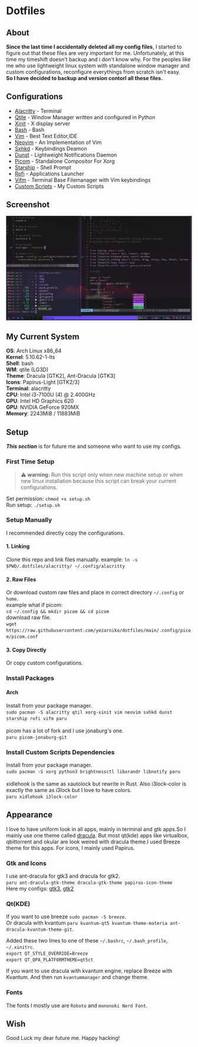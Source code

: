 # Dotfiles

## About

**Since the last time I accidentally deleted all my config files**, I started to figure out that these files are very important for me. Unfortunately, at this time my timeshift doesn't backup and i don't know why. For the peoples like me who use lightweight linux system with standalone window manager and custom configurations, reconfigure everythings from scratch isn't easy.<br/>
**So I have decided to backup and version contorl all these files.**<br/>



## Configurations
- [Alacritty](.config/alacritty/alacritty.yml) - Terminal<br/>
- [Qtile](.config/qtile/config.py) - Window Manager written and configured in Python<br/>
- [Xinit](.xinitrc) - X display server<br/>
- [Bash](.bashrc) - Bash<br/>
- [Vim](.vimrc) - Best Text Editor,IDE<br/>
- [Neovim](.config/nvim/init.vim) - An Implementation of Vim<br/>
- [Sxhkd](.config/sxhkd/sxhkdrc) - Keybindings Deamon<br/>
- [Dunst](.config/dunst/dunstrc) - Lightweight Notifications Daemon<br/>
- [Picom](.config/picom/picom.conf) - Standalone Compositor For Xorg<br/>
- [Starship](.config/starship.toml) - Shell Prompt<br/>
- [Rofi](.config/rofi/config.rasi) - Applications Launcher<br/>
- [Vifm](.config/vifm/vifmrc) - Terminal Base Filemanager with Vim keybindings<br/>
- [Custom Scripts](.custom_scripts) - My Custom Scripts



## Screenshot
![screenshot1](screenshot.png?raw=true)

## My Current System
**OS**: Arch Linux x86_64<br/>
**Kernel**: 5.10.62-1-lts<br/>
**Shell**: bash<br/> 
**WM**: qtile (LG3D)<br/> 
**Theme**: Dracula [GTK2], Ant-Dracula [GTK3]<br/> 
**Icons**: Papirus-Light [GTK2/3]<br/> 
**Terminal**: alacritty<br/>
**CPU**: Intel i3-7100U (4) @ 2.400GHz<br/>
**GPU**: Intel HD Graphics 620<br/>
**GPU**: NVIDIA GeForce 920MX<br/>
**Memory**: 2243MiB / 11883MiB<br/>

## Setup
***This section*** is for future me and someone who want to use my configs.

### First Time Setup

>:warning: **warning:** Run this script only when new machine setup or when new linux installation because this script can break your current configurations.

Set permission: `chmod +x setup.sh`<br/>
Run setup: `./setup.sh`

### Setup Manually
I recommended directly copy the configurations.
#### 1. Linking
Clone this repo and link files manually. example: `ln -s $PWD/.dotfiles/alacritty/ ~/.config/alacritty`
#### 2. Raw Files
Or download custom raw files and place in correct directory `~/.config` or `home`.<br/>
example what if picom: <br/>
`cd ~/.config && mkdir picom && cd picom`<br/>
download raw file.<br/>
`wget https://raw.githubusercontent.com/yezarniko/dotfiles/main/.config/picom/picom.conf`
#### 3. Copy Directly
Or copy custom configurations.<br/>

### Install Packages
#### Arch
  Install from your package manager.</br>
  `sudo pacman -S alacritty qtil xorg-xinit vim neovim sxhkd dunst starship rofi vifm paru`<br/>
  <br/>picom has a lot of fork and I use jonaburg's one.<br/>`paru picom-jonaburg-git`<br/>


### Install Custom Scripts Dependencies

Install from your package manager.</br>
`sudo pacman -S xorg python3 brightnessctl libxrandr libnotify paru`<br/>
<br/>xidlehook is the same as xautolock but rewrite in Rust. Also i3lock-color is exactly the same as i3lock but I love to have colors.<br/>`paru xidlehook i3lock-color`<br/>


## Appearance
I love to have uniform look in all apps, mainly in terminal and gtk apps.So I mainly use one theme called [dracula](https://draculatheme.com/).
But most qt(kde) apps like virtualbox, qbittorrent and okular are look weired with dracula theme.I used Breeze theme for this apps.
For icons, I mainly used Papirus.

### Gtk and Icons
I use ant-dracula for gtk3 and dracula for gtk2.<br/>
`paru ant-dracula-gtk-theme dracula-gtk-theme papirus-icon-theme`<br/>
Here my configs:  [gtk3](.config/gtk-3.0/settings.ini), [gtk2](https://github.com/yezarniko/dotfiles/blob/main/.gtkrc-2.0)
### Qt(KDE)
If you want to use breeze `sudo pacman -S breeze`.<br/>
Or dracula with kvantum `paru kvantum-qt5 kvantum-theme-materia ant-dracula-kvantum-theme-git`.<br/>

Added these two lines to one of these `~/.bashrc`, `~/.bash_profile`, `~/.xinitrc`.<br/>
`export QT_STYLE_OVERRIDE=Breeze`<br/>
`export QT_QPA_PLATFORMTHEME=qt5ct`<br/>

If you want to use dracula with kvantum engine, replace Breeze with Kvantum. And then run `kvantummanager` and change theme.

### Fonts
The fonts I mostly use are `Roboto` and `mononoki Nerd Font`.

## Wish
Good Luck my dear future me. Happy hacking!
